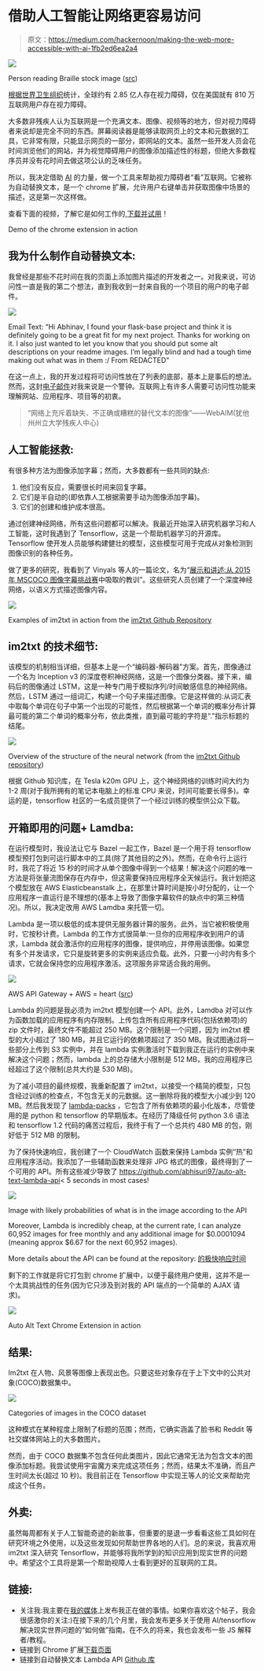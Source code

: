 # 借助人工智能让网络更容易访问

> 原文：<https://medium.com/hackernoon/making-the-web-more-accessible-with-ai-1fb2ed6ea2a4>

![](img/cf2fcfe68d9ea51dbb154a21670b700a.png)

Person reading Braille stock image ([src](http://usabilitygeek.com/wp-content/uploads/2012/07/Software-For-Visually-Impaired-Blind-Users.jpg))

[根据世界卫生组织](http://www.who.int/mediacentre/factsheets/fs282/en/)统计，全球约有 2.85 亿人存在视力障碍，仅在美国就有 810 万互联网用户存在视力障碍。

大多数非残疾人认为互联网是一个充满文本、图像、视频等的地方，但对视力障碍者来说却是完全不同的东西。屏幕阅读器是能够读取网页上的文本和元数据的工具，它非常有限，只能显示网页的一部分，即网站的文本。虽然一些开发人员会花时间浏览他们的网站，并为视觉障碍用户的图像添加描述性的标题，但绝大多数程序员并没有花时间去做这项公认的乏味任务。

所以，我决定借助 [AI](https://hackernoon.com/tagged/ai) 的力量，做一个工具来帮助视力障碍者“看”互联网。它被称为自动替换文本，是一个 chrome 扩展，允许用户右键单击并获取图像中场景的描述，这是第一次这样做。

查看下面的视频，了解它是如何工作的,[下载并试用](http://abhinavsuri.com/aat)！

Demo of the chrome extension in action

## 我为什么制作自动替换文本:

我曾经是那些不花时间在我的页面上添加图片描述的开发者之一。对我来说，可访问性一直是我的第二个想法，直到我收到一封来自我的一个项目的用户的电子邮件。

![](img/ac84a7b7482f8bbf09f9b995ce9d05df.png)

Email Text: “Hi Abhinav, I found your flask-base project and think it is definitely going to be a great fit for my next project. Thanks for working on it. I also just wanted to let you know that you should put some alt descriptions on your readme images. I’m legally blind and had a tough time making out what was in them :/ From REDACTED”

在这一点上，我的开发过程将可访问性放在了列表的底部，基本上是事后的想法。然而，这封[电子邮件](https://hackernoon.com/tagged/email)对我来说是一个警钟。互联网上有许多人需要可访问性功能来理解网站、应用程序、项目等的初衷。

> “网络上充斥着缺失、不正确或糟糕的替代文本的图像”——WebAIM(犹他州州立大学残疾人中心)

## 人工智能拯救:

有很多种方法为图像添加字幕；然而，大多数都有一些共同的缺点:

1.  他们没有反应，需要很长时间来回复字幕。
2.  它们是半自动的(即依靠人工根据需要手动为图像添加字幕)。
3.  它们的创建和维护成本很高。

通过创建神经网络，所有这些问题都可以解决。我最近开始深入研究机器学习和人工智能，这时我遇到了 Tensorflow，这是一个帮助机器学习的开源库。Tensorflow 使开发人员能够构建健壮的模型，这些模型可用于完成从对象检测到图像识别的各种任务。

做了更多的研究，我看到了 Vinyals 等人的一篇论文，名为“[展示和讲述:从 2015 年 MSCOCO 图像字幕挑战赛](https://arxiv.org/abs/1609.06647)中吸取的教训”。这些研究人员创建了一个深度神经网络，以语义方式描述图像内容。

![](img/f68a3a6a25b93b59868031cab167c232.png)

Examples of im2txt in action from the [im2txt Github Repository](https://github.com/tensorflow/models/tree/master/im2txt)

## im2txt 的技术细节:

该模型的机制相当详细，但基本上是一个“编码器-解码器”方案。首先，图像通过一个名为 Inception v3 的深度卷积神经网络，这是一个图像分类器。接下来，编码后的图像通过 LSTM，这是一种专门用于模拟序列/时间敏感信息的神经网络。然后，LSTM 通过一组词汇，构建一个句子来描述图像。它是这样做的:从词汇表中取每个单词在句子中第一个出现的可能性，然后根据第一个单词的概率分布计算最可能的第二个单词的概率分布，依此类推，直到最可能的字符是“.”指示标题的结尾。

![](img/444e1d9b94f0696dd1fc378eeaab249f.png)

Overview of the structure of the neural network (from the [im2txt Github repository](https://github.com/tensorflow/models/tree/master/im2txt))

根据 Github 知识库，在 Tesla k20m GPU 上，这个神经网络的训练时间大约为 1-2 周(对于我所拥有的笔记本电脑上的标准 CPU 来说，时间可能要长得多)。幸运的是，tensorflow 社区的一名成员提供了一个经过训练的模型供公众下载。

## 开箱即用的问题+ Lamdba:

在运行模型时，我设法让它与 Bazel 一起工作，Bazel 是一个用于将 tensorflow 模型预打包到可运行脚本中的工具(除了其他目的之外)。然而，在命令行上运行时，我花了将近 15 秒的时间才从单个图像中得到一个结果！解决这个问题的唯一方法是将张量流图保存在内存中，但这需要保持应用程序全天候运行。我计划把这个模型放在 AWS Elasticbeanstalk 上，在那里计算时间是按小时分配的，让一个应用程序一直运行是不理想的(基本上导致了图像字幕软件的缺点中的第三种情况)。所以，我决定改用 AWS Lamdba 来托管一切。

Lambda 是一项以极低的成本提供无服务器计算的服务。此外，当它被积极使用时，它按秒计费。Lambda 的工作方式很简单:一旦你的应用程序收到用户的请求，Lambda 就会激活你的应用程序的图像，提供响应，并停用该图像。如果您有多个并发请求，它只是旋转更多的实例来适应负载。此外，只要一小时内有多个请求，它就会保持您的应用程序激活。这项服务非常适合我的用例。

![](img/3e18e2b4d0263bfc9d08dd81f9fe323d.png)

AWS API Gateway + AWS = heart ([src](https://cdn-images-1.medium.com/max/700/1*SzOPXTf_YQNtFejG0e4HPg.png))

Lambda 的问题是我必须为 im2txt 模型创建一个 API。此外，Lamdba 对可以作为函数加载的应用程序有内存限制。上传包含所有应用程序代码(包括依赖项)的 zip 文件时，最终文件不能超过 250 MB。这个限制是一个问题，因为 im2txt 模型的大小超过了 180 MB，并且它运行的依赖项超过了 350 MB。我试图通过将一些部分上传到 S3 实例中，并在 lambda 实例激活时下载到我正在运行的实例中来解决这个问题；然而，lambda 上的总存储大小限制是 512 MB，我的应用程序已经超过了这个限制(总共大约是 530 MB)。

为了减小项目的最终规模，我重新配置了 im2txt，以接受一个精简的模型，只包含经过训练的检查点，不包含无关的元数据。这一删除将我的模型大小减少到 120 MB。然后我发现了 [lambda-packs](https://github.com/ryfeus/lambda-packs) ，它包含了所有依赖项的最小化版本，尽管使用的是 python 和 tensorflow 的早期版本。在经历了降级任何 python 3.6 语法和 tensorflow 1.2 代码的痛苦过程后，我终于有了一个总共约 480 MB 的包，刚好低于 512 MB 的限制。

为了保持快速响应，我创建了一个 CloudWatch 函数来保持 Lambda 实例“热”和应用程序活动。我添加了一些辅助函数来处理非 JPG 格式的图像，最终得到了一个可用的 API。所有这些减少导致了 https://github.com/abhisuri97/auto-alt-text-lambda-api< 5 seconds in most cases!

![](img/7dc38edfccdbb10197607cd82c804cea.png)

Image with likely probabilities of what is in the image according to the API

Moreover, Lambda is incredibly cheap, at the current rate, I can analyze 60,952 images for free monthly and any additional image for $0.0001094 (meaning approx $6.67 for the next 60,952 images).

More details about the API can be found at the repository: [的极快响应时间](https://github.com/abhisuri97/auto-alt-text-lambda-api)

剩下的工作就是将它打包到 chrome 扩展中，以便于最终用户使用，这并不是一个太具挑战性的任务(因为它只涉及到对我的 API 端点的一个简单的 AJAX 请求)。

![](img/4b641e448a95c90a1b0affa58e82835c.png)

Auto Alt Text Chrome Extension in action

## 结果:

Im2txt 在人物、风景等图像上表现出色。只要这些对象存在于上下文中的公共对象(COCO)数据集中。

![](img/f2e6f74cbc4bf95ca6a41fbd045d8026.png)

Categories of images in the COCO dataset

这种模式在某种程度上限制了标题的范围；然而，它确实涵盖了脸书和 Reddit 等社交媒体网站上的大多数图片。

然而，由于 COCO 数据集不包含任何此类图片，因此它通常无法为包含文本的图像添加标题。我尝试使用宇宙魔方来完成这项任务；然而，结果太不准确，而且产生时间太长(超过 10 秒)。我目前正在 Tensorflow 中实现王等人的论文来帮助完成这个任务。

## 外卖:

虽然每周都有关于人工智能奇迹的新故事，但重要的是退一步看看这些工具如何在研究环境之外使用，以及这些发现如何帮助世界各地的人们。总的来说，我喜欢用 im2txt 深入研究 Tensorflow，并能够将我所学到的知识应用到现实世界的问题中。希望这个工具将是第一个帮助视障人士看到更好的互联网的工具。

## 链接:

*   关注我:我主要在[我的媒体](/@abhisuri97)上发布我正在做的事情。如果你喜欢这个帖子，我会很感激你的关注:)在接下来的几个月里，我会发布更多关于使用 AI/tensorflow 解决现实世界问题的“如何做”指南。在不久的将来，我也会发布一些 JS 解释者/教程。
*   链接到 Chrome 扩展[下载页面](http://abhinavsuri.com/aat)
*   链接到自动替换文本 Lambda API [Github 库](http://github.com/abhisuri97/auto-alt-text-lambda-api)